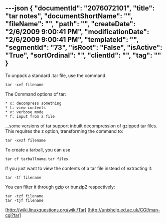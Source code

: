 ---json
{
  "documentId": "2076072101",
  "title": "tar notes",
  "documentShortName": "",
  "fileName": "",
  "path": "",
  "createDate": "2/6/2009 9:00:41 PM",
  "modificationDate": "2/6/2009 9:00:41 PM",
  "templateId": "",
  "segmentId": "73",
  "isRoot": "False",
  "isActive": "True",
  "sortOrdinal": "",
  "clientId": "",
  "tag": ""
}
---

To unpack a standard .tar file, use the command

    tar -xvf filename

The Command options of tar:

    * x: decompress something
    * t: view contents
    * v: verbose mode
    * f: input from a file

…some versions of tar support inbuilt decompression of gzipped tar files. This requires the z option, transforming the command to:

    tar -xvzf filename

To create a tarball, you can use

    tar cf tarballname.tar files

If you just want to view the contents of a tar file instead of extracting it: 

    tar -tf filename

You can filter it through gzip or bunzip2 respectively:

    tar -tzf filename
    tar -tjf filename

[http://wiki.linuxquestions.org/wiki/Tar]
[http://unixhelp.ed.ac.uk/CGI/man-cgi?tar]
